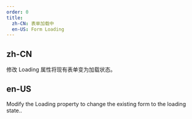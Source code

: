 ```yaml
---
order: 0
title:
  zh-CN: 表单加载中
  en-US: Form Loading
---
```


## zh-CN

修改 Loading 属性将现有表单变为加载状态。

## en-US

Modify the Loading property to change the existing form to the loading state..


